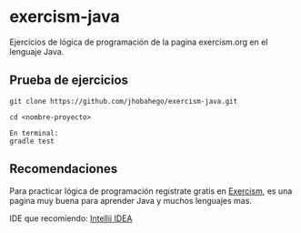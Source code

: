 # exercism-java
Ejercicios de lógica de programación de la pagina exercism.org en el lenguaje Java.

## Prueba de ejercicios
```
git clone https://github.com/jhobahego/exercism-java.git

cd <nombre-proyecto>

En terminal:
gradle test
```

## Recomendaciones
Para practicar lógica de programación registrate gratis en [Exercism](https://exercism.org), es una pagina muy buena para aprender Java y muchos lenguajes mas.

IDE que recomiendo: [Intellij IDEA](https://www.jetbrains.com/idea/download/?section=windows)

